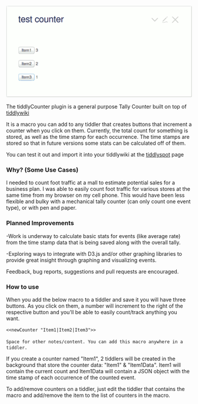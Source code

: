 ![Sample Counter Screen Shot](https://github.com/botwhytho/tiddlyCounter/blob/master/sampleCounter.png)

The tiddlyCounter plugin is a general purpose Tally Counter built on top of [tiddlywiki](tiddlywiki.com)

It is a macro you can add to any tiddler that creates buttons that increment a counter when you click on them. Currently, the total count for something is stored, as well as the time stamp for each occurrence. The time stamps are stored so that in future versions some stats can be calculated off of them.

You can test it out and import it into your tiddlywiki at the [tiddlyspot](http://tiddlycounter.tiddlyspot.com/) page

### Why? (Some Use Cases)


I needed to count foot traffic at a mall to estimate potential sales for a business plan. I was able to easily count foot traffic for various stores at the same time from my browser on my cell phone. This would have been less flexible and bulky with a mechanical tally counter (can only count one event type), or with pen and paper.

### Planned Improvements

-Work is underway to calculate basic stats for events (like average rate) from the time stamp data that is being saved along with the overall tally.

-Exploring ways to integrate with D3.js and/or other graphing libraries to provide great insight through graphing and visualizing events.

Feedback, bug reports, suggestions and pull requests are encouraged.

### How to use

When you add the below macro to a tiddler and save it you will have three buttons. As you click on them, a number will increment to the right of the respective button and you'll be able to easily count/track anything you want.

```
<<newCounter "Item1|Item2|Item3">>

Space for other notes/content. You can add this macro anywhere in a tiddler.
```

If you create a counter named "Item1", 2 tiddlers will be created in the background that store the counter data: "Item1" & "Item1Data". Item1 will contain the current count and Item1Data will contain a JSON object with the time stamp of each occurrence of the counted event.

To add/remove counters on a tiddler, just edit the tiddler that contains the macro and add/remove the item to the list of counters in the macro.
